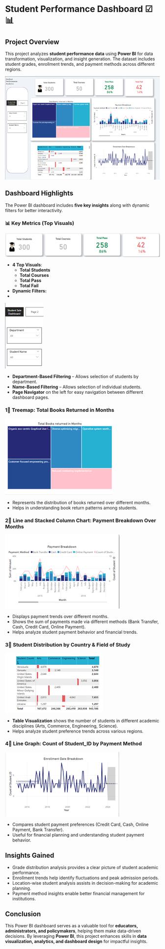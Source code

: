 # Student Performance Dashboard ☑📊

## Project Overview

This project analyzes **student performance data** using **Power BI** for data transformation, visualization, and insight generation. The dataset includes student grades, enrollment trends, and payment methods across different regions.

![image alt](https://github.com/bbudha77/Student-Dashboard-2/blob/7e3c195dd196a83cae083ac4042ce1ff63286564/Screenshot%202025-03-16%20115844.png)

## Dashboard Highlights

The Power BI dashboard includes **five key insights** along with dynamic filters for better interactivity.

### 📊 Key Metrics (Top Visuals)

![image alt](https://github.com/bbudha77/Student-Dashboard-2/blob/adc1585f05838e32aba7137a0c8b7bb66cdbca86/Screenshot%202025-03-16%20120025.png)

- **4 Top Visuals**: 
  - **Total Students**
  - **Total Courses**
  - **Total Pass**
  - **Total Fail**
- **Dynamic Filters:**
- 
 ![image alt](https://github.com/bbudha77/Student-Dashboard-2/blob/520b0b54f87fd0b7fdb480c0bb592438449e6ffe/Screenshot%202025-03-16%20120016.png)
  - **Department-Based Filtering** – Allows selection of students by department.
  - **Name-Based Filtering** – Allows selection of individual students.
- **Page Navigator** on the left for easy navigation between different dashboard pages.

### 1⃣ Treemap: Total Books Returned in Months

![image alt](https://github.com/bbudha77/Student-Dashboard-2/blob/9f647c0dabb6a3d6372972d12b61502fb8c696da/Screenshot%202025-03-16%20120057.png)

- Represents the distribution of books returned over different months.
- Helps in understanding book return patterns among students.

### 2⃣ Line and Stacked Column Chart: Payment Breakdown Over Months

![image alt](https://github.com/bbudha77/Student-Dashboard-2/blob/2d60d24462382196c05eaf219403a1ffd56e2d49/Screenshot%202025-03-16%20120045.png)
- Displays payment trends over different months.
- Shows the sum of payments made via different methods (Bank Transfer, Cash, Credit Card, Online Payment).
- Helps analyze student payment behavior and financial trends.

### 3⃣ Student Distribution by Country & Field of Study

![image alt](https://github.com/bbudha77/Student-Dashboard-2/blob/0c9dc81573280b149d320b8d4b44833ae2e743ae/Screenshot%202025-03-16%20120114.png)

- **Table Visualization** shows the number of students in different academic disciplines (Arts, Commerce, Engineering, Science).
- Helps analyze student preference trends across various regions.

### 4⃣ Line Graph: Count of Student_ID by Payment Method

![image alt](https://github.com/bbudha77/Student-Dashboard-2/blob/9d67927be0c2bd2e7399bf2d34b2752c66ae5c4d/Screenshot%202025-03-16%20120036.png)

- Compares student payment preferences (Credit Card, Cash, Online Payment, Bank Transfer).
- Useful for financial planning and understanding student payment behavior.


## Insights Gained

- Grade distribution analysis provides a clear picture of student academic performance.
- Enrollment trends help identify fluctuations and peak admission periods.
- Location-wise student analysis assists in decision-making for academic planning.
- Payment method insights enable better financial management for institutions.

## Conclusion

This Power BI dashboard serves as a valuable tool for **educators, administrators, and policymakers**, helping them make data-driven decisions. By leveraging **Power BI**, this project enhances skills in **data visualization, analytics, and dashboard design** for impactful insights.

